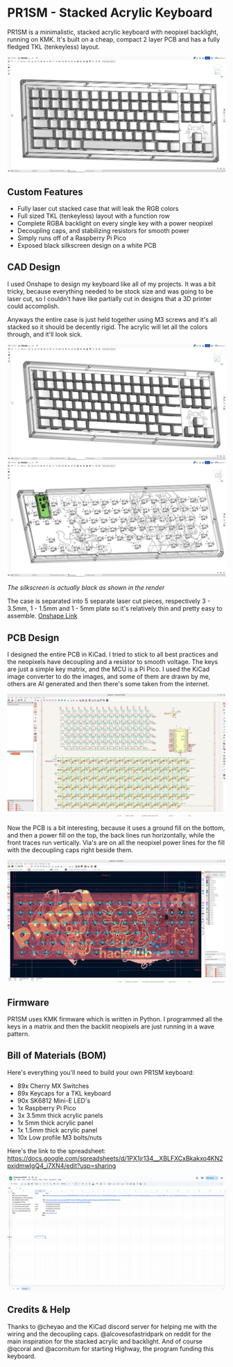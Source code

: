 # PR1SM - Stacked Acrylic Keyboard

PR1SM is a minimalistic, stacked acrylic keyboard with neopixel backlight, running on KMK. It's built on a cheap, compact 2 layer PCB and has a fully fledged TKL (tenkeyless) layout.

![Pasted image 20250718024216.png](journal/Pasted%20image%2020250718024216.png)

## Custom Features
- Fully laser cut stacked case that will leak the RGB colors
- Full sized TKL (tenkeyless) layout with a function row
- Complete RGBA backlight on every single key with a power neopixel
- Decoupling caps, and stabilizing resistors for smooth power
- Simply runs off of a Raspberry Pi Pico
- Exposed black silkscreen design on a white PCB

## CAD Design

I used Onshape to design my keyboard like all of my projects. It was a bit tricky, because everything needed to be stock size and was going to be laser cut, so I couldn't have like partially cut in designs that a 3D printer could accomplish.

Anyways the entire case is just held together using M3 screws and it's all stacked so it should be decently rigid. The acrylic will let all the colors through, and it'll look sick.

![Pasted image 20250718023041.png](journal/Pasted%20image%2020250718023041.png)
![Pasted image 20250718023104.png](journal/Pasted%20image%2020250718023104.png)

*The silkscreen is actually black as shown in the render*

The case is separated into 5 separate laser cut pieces, respectively 3 - 3.5mm, 1 - 1.5mm and 1 - 5mm plate so it's relatively thin and pretty easy to assemble. [Onshape Link](https://cad.onshape.com/documents/8b572caa0e2769c057d91df7/w/f3c5c8a5f25f2593dceb7e8f/e/dc4500617840d95f6da4efee?renderMode=0&leftPanel=false&uiState=687a14d121cd8749fec3b29b)

## PCB Design

I designed the entire PCB in KiCad. I tried to stick to all best practices and the neopixels have decoupling and a resistor to smooth voltage. The keys are just a simple key matrix, and the MCU is a Pi Pico. I used the KiCad image converter to do the images, and some of them are drawn by me, others are AI generated and then there's some taken from the internet.

![Pasted image 20250718023504.png](journal/Pasted%20image%2020250718023504.png)

Now the PCB is a bit interesting, because it uses a ground fill on the bottom, and then a power fill on the top, the back lines run horizontally, while the front traces run vertically. Via's are on all the neopixel power lines for the fill with the decoupling caps right beside them.

![Pasted image 20250718023624.png](journal/Pasted%20image%2020250718023624.png)

## Firmware

PR1SM uses KMK firmware which is written in Python. I programmed all the keys in a matrix and then the backlit neopixels are just running in a wave pattern.

## Bill of Materials (BOM)
Here's everything you'll need to build your own PR1SM keyboard:
- 89x Cherry MX Switches
- 89x Keycaps for a TKL keyboard
- 90x SK6812 Mini-E LED's
- 1x Raspberry Pi Pico
- 3x 3.5mm thick acrylic panels
- 1x 5mm thick acrylic panel
- 1x 1.5mm thick acrylic panel
- 10x Low profile M3 bolts/nuts

Here's the link to the spreadsheet: https://docs.google.com/spreadsheets/d/1PX1jr134__XBLFXCxBkakxo4KN2pxjdmwIgQ4_i7XN4/edit?usp=sharing

![Pasted image 20250720012424.png](journal/Pasted%20image%2020250720012424.png)

## Credits & Help

Thanks to @cheyao and the KiCad discord server for helping me with the wiring and the decoupling caps. @alcovesofastridpark on reddit for the main inspiration for the stacked acrylic and backlight. And of course @qcoral and @acornitum for starting Highway, the program funding this keyboard.
